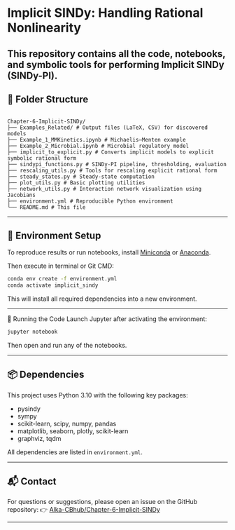 # Implicit SINDy: Handling Rational Nonlinearity

This repository contains all the code, notebooks, and symbolic tools for performing Implicit SINDy (SINDy-PI).
---

## 📁 Folder Structure


<pre><code>
Chapter-6-Implicit-SINDy/
├── Examples_Related/ # Output files (LaTeX, CSV) for discovered models
├── Example_1_MMKinetics.ipynb # Michaelis–Menten example 
├── Example_2_Microbial.ipynb # Microbial regulatory model 
├── implicit_to_explicit.py # Converts implicit models to explicit symbolic rational form
├── sindypi_functions.py # SINDy-PI pipeline, thresholding, evaluation
├── rescaling_utils.py # Tools for rescaling explicit rational form
├── steady_states.py # Steady-state computation
├── plot_utils.py # Basic plotting utilities
├── network_utils.py # Interaction network visualization using Jacobians
├── environment.yml # Reproducible Python environment
└── README.md # This file
</code></pre>

---


## 🧪 Environment Setup

To reproduce results or run notebooks, install [Miniconda](https://docs.conda.io/en/latest/miniconda.html) or [Anaconda](https://www.anaconda.com/).

Then execute in terminal or Git CMD:

```bash
conda env create -f environment.yml
conda activate implicit_sindy
```
This will install all required dependencies into a new environment.

---

🚀 Running the Code
Launch Jupyter after activating the environment:

```bash
jupyter notebook
```

Then open and run any of the notebooks.

---


## 📦 Dependencies
This project uses Python 3.10 with the following key packages:

- pysindy
- sympy
- scikit-learn, scipy, numpy, pandas
- matplotlib, seaborn, plotly, scikit-learn
- graphviz, tqdm

All dependencies are listed in `environment.yml`.

---

## 📬 Contact

For questions or suggestions, please open an issue on the GitHub repository:
👉 [Alka-CBhub/Chapter-6-Implicit-SINDy](https://github.com/Alka-CBhub/Chapter-6-Implicit-SINDy)

---